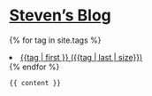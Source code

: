 <!DOCTYPE html>
<html>
<meta charset='utf-8'>

<title>{{ page.title }}</title>

<link rel='stylesheet' href='/css/style.css'>

<body>

<h1>
<a href='http://github.com/svnpenn/svnpenn.github.com'>Steven’s Blog</a>
</h1>

<!--flyerhzm.github.com/_layouts/default.html-->
{% for tag in site.tags %}
<li>
<a href='tags/{{tag | first}}'>
{{tag | first }} ({{tag | last | size}})
</a>
</li>
{% endfor %}
                
<div id='container'>
	
	{{ content }}

</div>
</body>
</html>